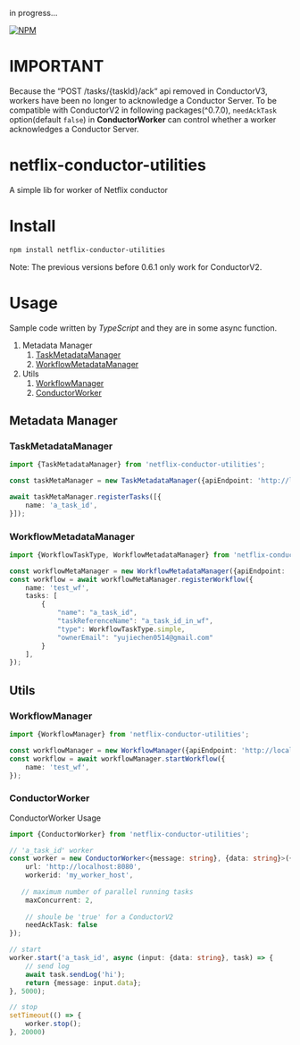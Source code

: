 in progress...

[![NPM](https://nodei.co/npm/netflix-conductor-utilities.png)](https://nodei.co/npm/netflix-conductor-utilities/)
<!--[![NPM](https://nodei.co/npm-dl/netflix-conductor-utilities.png?height=3)](https://nodei.co/npm/netflix-conductor-utilities/)-->

# IMPORTANT

Because the “POST /tasks/{taskId}/ack“ api removed in ConductorV3, workers have been no longer to acknowledge a Conductor Server. To be compatible with ConductorV2 in following packages(^0.7.0), `needAckTask` option(default `false`) in **ConductorWorker** can control whether a worker acknowledges a Conductor Server.

# netflix-conductor-utilities

A simple lib for worker of Netflix conductor

# Install

``` bash
npm install netflix-conductor-utilities
```

Note: The previous versions before 0.6.1 only work for ConductorV2.

# Usage

Sample code written by *TypeScript* and they are in some async function.

1. Metadata Manager
    1. [TaskMetadataManager](#TaskMetadataManager)
    2. [WorkflowMetadataManager](#WorkflowMetadataManager)
2. Utils
    1. [WorkflowManager](#WorkflowManager)
    2. [ConductorWorker](#ConductorWorker)
     

## Metadata Manager


### TaskMetadataManager

``` typescript
import {TaskMetadataManager} from 'netflix-conductor-utilities';

const taskMetaManager = new TaskMetadataManager({apiEndpoint: 'http://localhost:8080/api/'});

await taskMetaManager.registerTasks([{
    name: 'a_task_id',
}]);
```

### WorkflowMetadataManager

``` typescript
import {WorkflowTaskType, WorkflowMetadataManager} from 'netflix-conductor-utilities';

const workflowMetaManager = new WorkflowMetadataManager({apiEndpoint: 'http://localhost:8080/api/'});
const workflow = await workflowMetaManager.registerWorkflow({
    name: 'test_wf',
    tasks: [
        {
            "name": "a_task_id",
            "taskReferenceName": "a_task_id_in_wf",
            "type": WorkflowTaskType.simple,
            "ownerEmail": "yujiechen0514@gmail.com"
        }
    ],
});
```

## Utils


### WorkflowManager

``` typescript
import {WorkflowManager} from 'netflix-conductor-utilities';

const workflowManager = new WorkflowManager({apiEndpoint: 'http://localhost:8080/api/'});
const workflow = await workflowManager.startWorkflow({
    name: 'test_wf',
});
```

### ConductorWorker
ConductorWorker Usage

``` typescript
import {ConductorWorker} from 'netflix-conductor-utilities';

// 'a_task_id' worker
const worker = new ConductorWorker<{message: string}, {data: string}>({
    url: 'http://localhost:8080',
    workerid: 'my_worker_host',
   
   // maximum number of parallel running tasks
    maxConcurrent: 2,
    
    // shoule be 'true' for a ConductorV2
    needAckTask: false
});

// start
worker.start('a_task_id', async (input: {data: string}, task) => {
    // send log
    await task.sendLog('hi');
    return {message: input.data};
}, 5000);

// stop
setTimeout(() => {
    worker.stop();
}, 20000)
```

